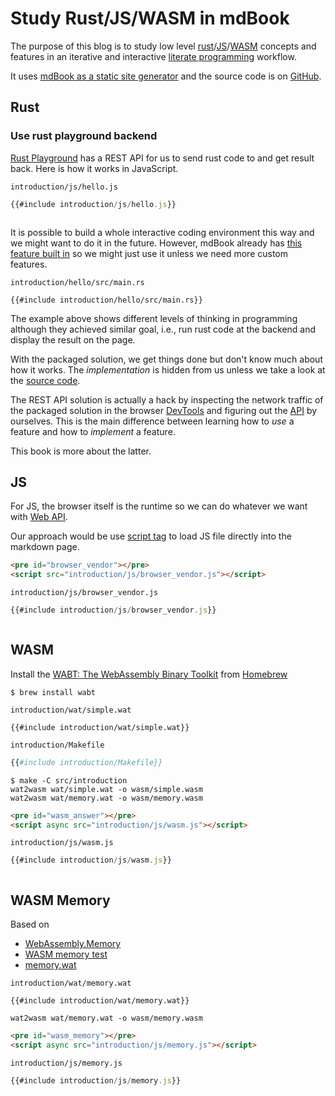 # Study Rust/JS/WASM in mdBook 

The purpose of this blog is to study low level [rust](https://www.rust-lang.org)/[JS](https://developer.mozilla.org/en-US/docs/Web/JavaScript)/[WASM](https://webassembly.org/) concepts and features in an iterative and interactive [literate programming](https://en.wikipedia.org/wiki/Literate_programming) workflow.

It uses [mdBook as a static site generator](https://jamstack.org/generators/mdbook/) and the source code is on [GitHub](https://github.com/ontouchstart/cloudflare-page).

## Rust

### Use rust playground backend

[Rust Playground](https://play.rust-lang.org/) has a REST API 
for us to send rust code to and get result back. Here is how it works in JavaScript.

`introduction/js/hello.js`

```javascript
{{#include introduction/js/hello.js}}
```
<pre id="result"></pre>
<script async src="introduction/js/hello.js"></script>

It is possible to build a whole interactive coding environment this way and we might want to do it in the future. However, mdBook already has [this feature built in](https://rust-lang.github.io/mdBook/format/mdbook.html#inserting-runnable-rust-files) so we might just use it unless we need more custom features. 

`introduction/hello/src/main.rs`
```rust,editable
{{#include introduction/hello/src/main.rs}}
```

The example above shows different levels of thinking in programming although they achieved similar goal, i.e., run rust code at the backend and display the result on the page.

With the packaged solution, we get things done but don't know much about how it works. The *implementation* is hidden from us unless we take a look at the [source code](https://github.com/rust-lang/mdBook/blob/536873ca267db8a7d92cd9455e1aa84eefda71e6/src/theme/book.js#L18). 

The REST API solution is actually a hack by inspecting the network traffic of the packaged solution in the browser [DevTools](https://developers.google.com/web/tools/chrome-devtools) and figuring out the [API](https://developer.mozilla.org/en-US/docs/Web/API/Fetch_API) by ourselves. This is the main difference between learning how to *use* a feature and how to *implement* a feature.

This book is more about the latter. 

## JS

For JS, the browser itself is the runtime so we can do whatever we want with [Web API](https://developer.mozilla.org/en-US/docs/Web/Reference/API).

Our approach would be use [script tag](https://developer.mozilla.org/en-US/docs/Web/HTML/Element/script) to load JS file directly into the markdown page.


```markdown
<pre id="browser_vendor"></pre>
<script src="introduction/js/browser_vendor.js"></script>
```

`introduction/js/browser_vendor.js`
```javascript
{{#include introduction/js/browser_vendor.js}}
```

<pre id="browser_vendor"></pre>
<script src="introduction/js/browser_vendor.js"></script>

## WASM

Install the [WABT: The WebAssembly Binary Toolkit](https://github.com/WebAssembly/wabt) from [Homebrew](https://formulae.brew.sh/formula/wabt)
```console
$ brew install wabt
```

`introduction/wat/simple.wat`
```
{{#include introduction/wat/simple.wat}}
```

`introduction/Makefile`
```makefile
{{#include introduction/Makefile}}
```

```console
$ make -C src/introduction
wat2wasm wat/simple.wat -o wasm/simple.wasm
wat2wasm wat/memory.wat -o wasm/memory.wasm
```

```markdown
<pre id="wasm_answer"></pre>
<script async src="introduction/js/wasm.js"></script>
```


`introduction/js/wasm.js`
```javascript
{{#include introduction/js/wasm.js}}
```

<pre id="wasm_answer"></pre>
<script async src="introduction/js/wasm.js"></script>

## WASM Memory

Based on 
- [WebAssembly.Memory](https://developer.mozilla.org/en-US/docs/Web/JavaScript/Reference/Global_Objects/WebAssembly/Memory)
- [WASM memory test](https://github.com/mdn/webassembly-examples/blob/master/js-api-examples/memory.html)
- [memory.wat](https://github.com/mdn/webassembly-examples/blob/master/js-api-examples/memory.wat)

`introduction/wat/memory.wat`
```
{{#include introduction/wat/memory.wat}}
```

```console
wat2wasm wat/memory.wat -o wasm/memory.wasm
```

```markdown
<pre id="wasm_memory"></pre>
<script async src="introduction/js/memory.js"></script>
```

`introduction/js/memory.js`
```javascript
{{#include introduction/js/memory.js}}
```

<pre id="wasm_memory"></pre>
<script async src="introduction/js/memory.js"></script>


